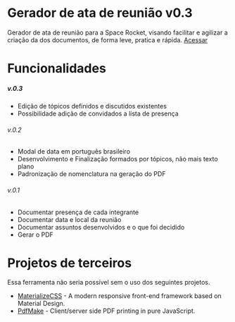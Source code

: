 # Gerador de ata de reunião v0.3
Gerador de ata de reunião para a Space Rocket, visando facilitar e agilizar a criação da dos documentos, de forma leve, pratica e rápida.
[Acessar](https://kevinoliveira.github.io)

# Funcionalidades
##### v.0.3
 - Edição de tópicos definidos e discutidos existentes
 - Possibilidade adição de convidados a lista de presença


###### v.0.2 
  - Modal de data em português brasileiro
  - Desenvolvimento e Finalização formados por tópicos, não mais texto plano
  - Padronização de nomenclatura na geração do PDF

###### v.0.1
  - Documentar presença de cada integrante
  - Documentar data e local da reunião
  - Documentar assuntos desenvolvidos e o que foi decidido
  - Gerar o PDF

# Projetos de terceiros
Essa ferramenta não seria possível sem o uso dos seguintes projetos.
* [MaterializeCSS](http://materializecss.com/)  - A modern responsive front-end framework based on Material Design.
* [PdfMake](http://pdfmake.org)  - Client/server side PDF printing in pure JavaScript.

